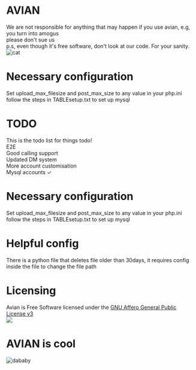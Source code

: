 # AVIAN
We are not responsible for anything that may happen if you use avian, e.g, you turn into amogus
<br>
please don't sue us
<br>
p.s, even though it's free software, don't look at our code. For your sanity.<br>
<img src="https://media.tenor.com/images/514bb71e0b07434490040567e4761357/tenor.gif" alt="cat">
<br>
# Necessary configuration
Set upload_max_filesize and post_max_size to any value in your php.ini <br>
follow the steps in TABLEsetup.txt to set up mysql
<br>
# TODO
This is the todo list for things todo!
<br>
E2E
<br>
Good calling support
<br>
Updated DM system
<br>
More account customisation
<br>
Mysql accounts ✓
<br>
# Necessary configuration
Set upload_max_filesize and post_max_size to any value in your php.ini <br>
follow the steps in TABLEsetup.txt to set up mysql
# Helpful config
There is a python file that deletes file older than 30days, it requires config inside the file to change the file path
# Licensing
Avian is Free Software licensed under the [GNU Affero General Public License v3](https://www.gnu.org/licenses/agpl-3.0.html) <br>
<img src="https://www.gnu.org/graphics/agplv3-with-text-162x68.png">
# AVIAN is cool
<img src="https://avian.app/src/images/avianalternative.png" alt="dababy">

